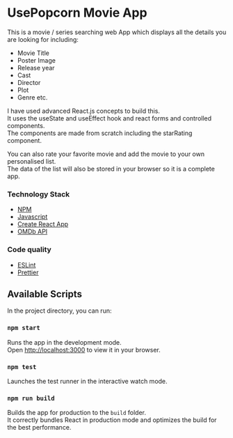 # UsePopcorn Movie App

This is a movie / series searching web App which displays all the details you are looking for including:

-  Movie Title
-  Poster Image
-  Release year
-  Cast
-  Director
-  Plot
-  Genre etc.

I have used advanced React.js concepts to build this.\
It uses the useState and useEffect hook and react forms and controlled components.\
The components are made from scratch including the starRating component.

You can also rate your favorite movie and add the movie to your own personalised list.\
The data of the list will also be stored in your browser so it is a complete app.

### Technology Stack
- [NPM](https://www.npmjs.com/)
- [Javascript](https://developer.mozilla.org/en-US/docs/Learn/JavaScript)
- [Create React App](https://create-react-app.dev/)
- [OMDb API](https://www.omdbapi.com/)

### Code quality
- [ESLint](https://eslint.org/)
- [Prettier](https://prettier.io/)


## Available Scripts
In the project directory, you can run:
### `npm start`
Runs the app in the development mode.\
Open [http://localhost:3000](http://localhost:3000) to view it in your browser.

### `npm test`
Launches the test runner in the interactive watch mode.

### `npm run build`
Builds the app for production to the `build` folder.\
It correctly bundles React in production mode and optimizes the build for the best performance.
